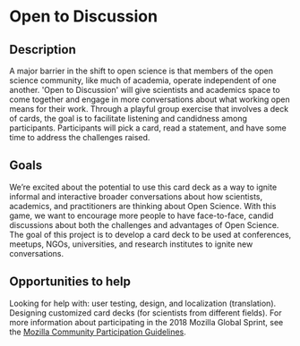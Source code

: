 # Open to Discussion

## Description

A major barrier in the shift to open science is that members of the open science community, like much of academia, operate independent of one another. 'Open to Discussion' will give scientists and academics space to come together and engage in more conversations about what working open means for their work. Through a playful group exercise that involves a deck of cards, the goal is to facilitate listening and candidness among participants. Participants will pick a card, read a statement, and have some time to address the challenges raised.

## Goals

We’re excited about the potential to use this card deck as a way to ignite informal and interactive broader conversations about how scientists, academics, and practitioners are thinking about Open Science. With this game, we want to encourage more people to have face-to-face, candid discussions about both the challenges and advantages of Open Science.
The goal of this project is to develop a card deck to be used at conferences, meetups, NGOs, universities, and research institutes to ignite new conversations.

## Opportunities to help

Looking for help with: user testing, design, and localization (translation). 
Designing customized card decks (for scientists from different fields).
For more information about participating in the 2018 Mozilla Global Sprint, see the [Mozilla Community Participation Guidelines](https://www.mozilla.org/en-US/about/governance/policies/participation/).
